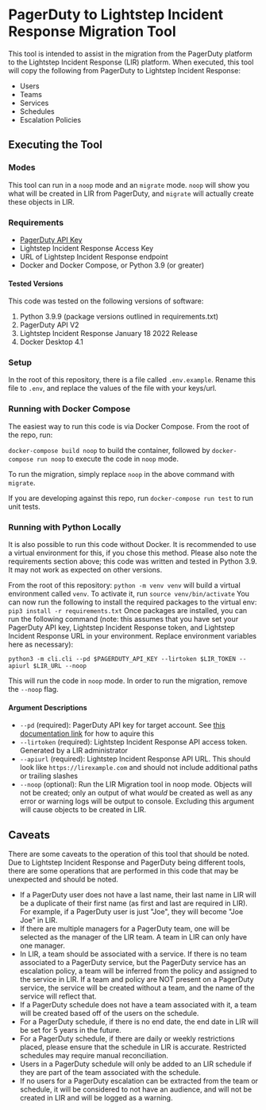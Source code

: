 # PagerDuty to Lightstep Incident Response Migration Tool

This tool is intended to assist in the migration from the PagerDuty platform
to the Lightstep Incident Response (LIR) platform. When executed, this tool 
will copy the following from PagerDuty to Lightstep Incident Response:
- Users
- Teams
- Services
- Schedules
- Escalation Policies

## Executing the Tool

### Modes
This tool can run in a `noop` mode and an `migrate` mode. `noop` will show you 
what will be created in LIR from PagerDuty, and `migrate` will actually 
create these objects in LIR.

### Requirements
- [PagerDuty API Key](https://support.pagerduty.com/docs/api-access-keys#section-generate-a-general-access-rest-api-key)
- Lightstep Incident Response Access Key
- URL of Lightstep Incident Response endpoint
- Docker and Docker Compose, or Python 3.9 (or greater)

#### Tested Versions
This code was tested on the following versions of software:
1. Python 3.9.9 (package versions outlined in requirements.txt)
2. PagerDuty API V2
3. Lightstep Incident Response January 18 2022 Release
4. Docker Desktop 4.1

### Setup
In the root of this repository, there is a file called `.env.example`. Rename this file
to `.env`, and replace the values of the file with your keys/url.

### Running with Docker Compose
The easiest way to run this code is via Docker Compose. From the root of the repo,
run:

```docker-compose build noop```
to build the container, followed by
```docker-compose run noop```
to execute the code in `noop` mode.

To run the migration, simply replace `noop` in the above command with `migrate`.

If you are developing against this repo, run `docker-compose run test` to run unit tests.

### Running with Python Locally
It is also possible to run this code without Docker. It is recommended to use a virtual
environment for this, if you chose this method. Please also note the requirements
section above; this code was written and tested in Python 3.9. It may not work
as expected on other versions.

From the root of this repository:
```python -m venv venv```
will build a virtual environment called `venv`. To activate it, run
```source venv/bin/activate```
You can now run the following to install the required packages to the virtual env:
```pip3 install -r requirements.txt```
Once packages are installed, you can run the following command (note: this assumes
that you have set your PagerDuty API key, Lightstep Incident Response token, and Lightstep Incident Response URL in your environment.
Replace environment variables here as necessary):
```
python3 -m cli.cli --pd $PAGERDUTY_API_KEY --lirtoken $LIR_TOKEN --apiurl $LIR_URL --noop
```
This will run the code in `noop` mode. In order to run the migration, remove the `--noop` flag.

#### Argument Descriptions

- `--pd` (required): PagerDuty API key for target account. See [this documentation link](https://support.pagerduty.com/docs/api-access-keys#section-generate-a-general-access-rest-api-key) for how to aquire this
- `--lirtoken` (required): Lightstep Incident Response API access token. Generated by a LIR administrator
- `--apiurl` (required): Lightstep Incident Response API URL. This should look like `https://lirexample.com` and should not include additional paths or trailing slashes
- `--noop` (optional): Run the LIR Migration tool in noop mode. Objects will not be created; only an output of what _would_ be created as well as any error or warning logs will be output to console. Excluding this argument will cause objects to be created in LIR.

## Caveats

There are some caveats to the operation of this tool that should be noted. Due to
Lightstep Incident Response and PagerDuty being different tools, there are some operations that are performed
in this code that may be unexpected and should be noted.

- If a PagerDuty user does not have a last name, their last name in LIR will be a
  duplicate of their first name (as first and last are required in LIR). For example,
  if a PagerDuty user is just "Joe", they will become "Joe Joe" in LIR.
- If there are multiple managers for a PagerDuty team, one will be selected as the
  manager of the LIR team. A team in LIR can only have one manager.
- In LIR, a team should be associated with a service. If there is no team associated to
  a PagerDuty service, but the PagerDuty service has an escalation policy, a team
  will be inferred from the policy and assigned to the service in LIR. If a team
  and policy are NOT present on a PagerDuty service, the service will be created without
  a team, and the name of the service will reflect that.
- If a PagerDuty schedule does not have a team associated with it, a team will be created
  based off of the users on the schedule.
- For a PagerDuty schedule, if there is no end date, the end date in LIR will be set
  for 5 years in the future.
- For a PagerDuty schedule, if there are daily or weekly restrictions placed, please ensure that 
  the schedule in LIR is accurate. Restricted schedules may require manual reconciliation.
- Users in a PagerDuty schedule will only be added to an LIR schedule if they are part
  of the team associated with the schedule.
- If no users for a PagerDuty escalation can be extracted from the team or schedule, it
  will be considered to not have an audience, and will not be created in LIR and will
  be logged as a warning.
